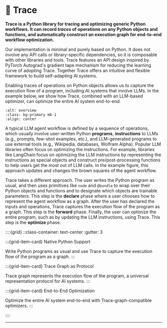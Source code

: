 # 🎯 Trace

**Trace is a Python library for tracing and optimizing generic Python workflows. It can record *traces* of operations on any Python objects and functions, and automatically construct an execution graph for end-to-end workflow optimization.**


Our implementation is minimal and purely based on Python. It does not involve any API calls or library-specific dependencies, so it is composable with other libraries and tools. Trace features an API design inspired by PyTorch Autograd's gradient tape mechanism for reducing the learning curve of adopting Trace. Together Trace offers an intuitive and flexible framework to build self-adapting AI systems.

Enabling traces of operations on Python objects allows us to capture the execution flow of a program, including AI systems that involve LLMs.
In the example below, we show how Trace, combined with an LLM-based optimizer, can optimize the entire AI system end-to-end.

```{image} images/agent_workflow.png
:alt: overview
:class: bg-primary mb-1
:align: center
```

A typical LLM agent workflow is defined by a sequence of operations, which usually involve user-written Python **programs**, **instructions** to LLMs (e.g.,
prompts, few-shot examples, etc.), and LLM-generated programs to use external tools (e.g., Wikipedia, databases, Wolfram Alpha). Popular LLM libraries often focus on optimizing the instructions.
For example, libraries like LangChain focus on optimizing the LLM instructions by representing the instructions as special objects
and construct pre/post-processing functions to help users get the most out of LLM calls. In the example figure, this approach updates
and changes the brown squares of the agent workflow.

Trace takes a different approach.
The user writes the Python program as usual, and then uses primitives like `node` and `@bundle` to wrap over their Python objects and functions and to designate which objects are trainable parameters.
This step is the **declare** phase where a user chooses how to represent the agent workflow as a graph.
After the user has declared the inputs and operations, Trace captures the execution flow of the program as a graph. This step is the **forward** phase.
Finally, the user can optimize the entire program, such as by updating the LLM instructions, using Trace. This step is the **optimize** phase.


::::{grid}
::class-container: text-center :gutter: 3

:::{grid-item-card} Native Python Support

Write Python programs as usual and use Trace to capture the execution flow of the program as a graph.
:::

:::{grid-item-card} Trace Graph as Protocol

Trace graph represents the execution flow of the program, a universal representation protocol for AI systems.
:::

:::{grid-item-card} End-to-End Optimization

Optimize the entire AI system end-to-end with Trace-graph-compatible optimizers.
:::

::::



----


<!-- ```{tableofcontents}
``` -->

